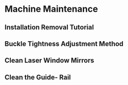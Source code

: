 ﻿---
sidebar_position: 3
sidebar_label: Machine Maintenance
---
# Machine Maintenance
## Installation Removal Tutorial
## Buckle Tightness Adjustment Method
## Clean Laser Window Mirrors
## Clean the Guide- Rail
